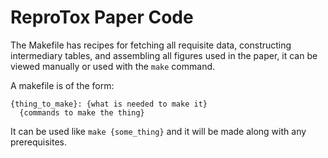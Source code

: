 # ReproTox Paper Code

The Makefile has recipes for fetching all requisite data, constructing intermediary tables, and assembling all figures used in the paper, it can be viewed manually or used with the `make` command.

A makefile is of the form:
```
{thing_to_make}: {what is needed to make it}
  {commands to make the thing}
```
It can be used like `make {some_thing}` and it will be made along with any prerequisites.
